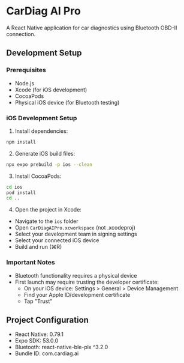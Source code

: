 # CarDiag AI Pro

A React Native application for car diagnostics using Bluetooth OBD-II connection.

## Development Setup

### Prerequisites
- Node.js
- Xcode (for iOS development)
- CocoaPods
- Physical iOS device (for Bluetooth testing)

### iOS Development Setup

1. Install dependencies:
```bash
npm install
```

2. Generate iOS build files:
```bash
npx expo prebuild -p ios --clean
```

3. Install CocoaPods:
```bash
cd ios
pod install
cd ..
```

4. Open the project in Xcode:
- Navigate to the `ios` folder
- Open `CarDiagAIPro.xcworkspace` (not .xcodeproj)
- Select your development team in signing settings
- Select your connected iOS device
- Build and run (⌘R)

### Important Notes
- Bluetooth functionality requires a physical device
- First launch may require trusting the developer certificate:
  - On your iOS device: Settings > General > Device Management
  - Find your Apple ID/development certificate
  - Tap "Trust"

## Project Configuration
- React Native: 0.79.1
- Expo SDK: 53.0.0
- Bluetooth: react-native-ble-plx ^3.2.0
- Bundle ID: com.cardiag.ai
